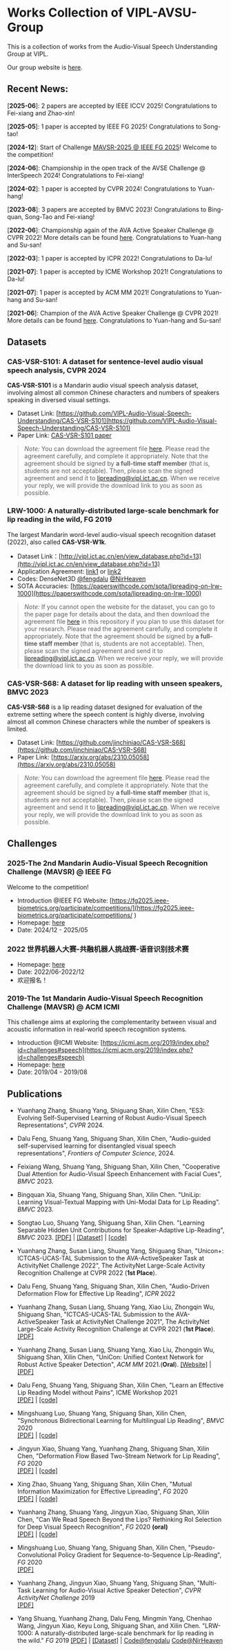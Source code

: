 # Works Collection of VIPL-AVSU-Group

This is a collection of works from the Audio-Visual Speech Understanding Group at VIPL.

Our group website is [here](http://vipl.ict.ac.cn/en/team.php?id=9).

## Recent News: 

[**2025-06**]: 2 papers are accepted by IEEE ICCV 2025! Congratulations to Fei-xiang and Zhao-xin!

[**2025-05**]: 1 paper is accepted by IEEE FG 2025! Congratulations to Song-tao!

[**2024-12**]: Start of Challenge [MAVSR-2025 @ IEEE FG 2025](https://codalab.lisn.upsaclay.fr/competitions/21609)! Welcome to the competition! 

[**2024-06**]: Championship in the open track of the AVSE Challenge @ InterSpeech 2024! Congratulations to Fei-xiang! 

[**2024-02**]: 1 paper is accepted by CVPR 2024! Congratulations to Yuan-hang!

[**2023-08**]: 3 papers are accepted by BMVC 2023! Congratulations to Bing-quan, Song-Tao and Fei-xiang!

[**2022-06**]: Championship again of the AVA Active Speaker Challenge @ CVPR 2022! More details can be found [here](https://research.google.com/ava/challenge.html). Congratulations to Yuan-hang and Su-san!

[**2022-03**]: 1 paper is accepted by ICPR 2022! Congratulations to Da-lu!

[**2021-07**]: 1 paper is accepted by ICME Workshop 2021! Congratulations to Da-lu!

[**2021-07**]: 1 paper is accepted by ACM MM 2021! Congratulations to Yuan-hang and Su-san!

[**2021-06**]: Champion of the AVA Active Speaker Challenge @ CVPR 2021! More details can be found [here](https://research.google.com/ava/challenge.html). Congratulations to Yuan-hang and Su-san!

## Datasets

### CAS-VSR-S101: A dataset for sentence-level audio visual speech analysis, CVPR 2024
  **CAS-VSR-S101** is a Mandarin audio visual speech analysis dataset, involving almost all common Chinese characters and numbers of speakers speaking in diversed visual settings.
  * Dataset Link: [https://github.com/VIPL-Audio-Visual-Speech-Understanding/CAS-VSR-S101](https://github.com/VIPL-Audio-Visual-Speech-Understanding/CAS-VSR-S101)
  * Paper Link: [CAS-VSR-S101 paper](https://openaccess.thecvf.com/content/CVPR2024/papers/Zhang_ES3_Evolving_Self-Supervised_Learning_of_Robust_Audio-Visual_Speech_Representations_CVPR_2024_paper.pdf)
  > *Note:* You can download the agreement file [here]([https://github.com/jinchiniao/CAS-VSR-S68/blob/main/CAS-VSR-S68-Release%20Agreement-v3.pdf](https://github.com/VIPL-Audio-Visual-Speech-Understanding/CAS-VSR-S101)). Please read the agreement carefully, and complete it appropriately. Note that the agreement should be signed by **a full-time staff member** (that is, students are not acceptable). Then, please scan the signed agreement and send it to lipreading@vipl.ict.ac.cn. When we receive your reply, we will provide the download link to you as soon as possible. 

### LRW-1000: A naturally-distributed large-scale benchmark for lip reading in the wild, FG 2019
  The largest Mandarin word-level audio-visual speech recognition dataset (2022), also called **CAS-VSR-W1k**.
  * Dataset Link：[http://vipl.ict.ac.cn/en/view_database.php?id=13](http://vipl.ict.ac.cn/en/view_database.php?id=13)  
  * Application Agreement: [link1](https://vipl.ict.ac.cn/uploadfile/upload/2019120612315190.pdf) or [link2](https://github.com/VIPL-Audio-Visual-Speech-Understanding/AVSU-VIPL/blob/master/LRW-1000-Release%20Agreement.pdf) 
  * Codes: DenseNet3D [@fengdalu](https://github.com/VIPL-Audio-Visual-Speech-Understanding/Lipreading-DenseNet3D) [@NirHeaven](https://github.com/NirHeaven/D3D)
  * SOTA Accuracies: [https://paperswithcode.com/sota/lipreading-on-lrw-1000](https://paperswithcode.com/sota/lipreading-on-lrw-1000)
  > *Note:* If you cannot open the website for the dataset, you can go to the paper page for details about the data, and then download the agreement file [here](https://github.com/VIPL-Audio-Visual-Speech-Understanding/AVSU-VIPL/blob/master/LRW-1000-Release%20Agreement.pdf) in this repository if you plan to use this dataset for your research. Please read the agreement carefully, and complete it appropriately. Note that the agreement should be signed by **a full-time staff member** (that is, students are not acceptable). Then, please scan the signed agreement and send it to lipreading@vipl.ict.ac.cn. When we receive your reply, we will provide the download link to you as soon as possible. 

### CAS-VSR-S68: A dataset for lip reading with unseen speakers, BMVC 2023
  **CAS-VSR-S68** is a lip reading dataset designed for evaluation of the extreme setting where the speech content is highly diverse, involving almost all common Chinese characters while the number of speakers is limited.
  * Dataset Link: [https://github.com/jinchiniao/CAS-VSR-S68](https://github.com/jinchiniao/CAS-VSR-S68)
  * Paper Link: [https://arxiv.org/abs/2310.05058](https://arxiv.org/abs/2310.05058)
  > *Note:* You can download the agreement file [here](https://github.com/jinchiniao/CAS-VSR-S68/blob/main/CAS-VSR-S68-Release%20Agreement-v3.pdf). Please read the agreement carefully, and complete it appropriately. Note that the agreement should be signed by **a full-time staff member** (that is, students are not acceptable). Then, please scan the signed agreement and send it to lipreading@vipl.ict.ac.cn. When we receive your reply, we will provide the download link to you as soon as possible. 
## Challenges
### 2025-The 2nd Mandarin Audio-Visual Speech Recognition Challenge (MAVSR) @ IEEE FG
  Welcome to the competition!
  * Introduction @IEEE FG Website: [https://fg2025.ieee-biometrics.org/participate/competitions/](https://fg2025.ieee-biometrics.org/participate/competitions/ )
  * Homepage: [here](https://codalab.lisn.upsaclay.fr/competitions/21609)
  * Date: 2024/12 - 2025/05

### 2022 世界机器人大赛-共融机器人挑战赛-语音识别技术赛
  * Homepage: [here](http://www.worldrobotconference.com/cn/about/139.html)
  * Date: 2022/06-2022/12
  * 欢迎报名！
  
### 2019-The 1st Mandarin Audio-Visual Speech Recognition Challenge (MAVSR) @ ACM ICMI
  This challenge aims at exploring the complementarity between visual and acoustic information in real-world speech recognition systems.
  * Introduction @ICMI Website: [https://icmi.acm.org/2019/index.php?id=challenges#speech](https://icmi.acm.org/2019/index.php?id=challenges#speech)
  * Homepage: [here](https://vipl.ict.ac.cn/zygx/lthjs/202206/t20220605_37899.html)
  * Date: 2019/04 - 2019/08

## Publications
* Yuanhang Zhang, Shuang Yang, Shiguang Shan, Xilin Chen, "ES3: Evolving Self-Supervised Learning of Robust Audio-Visual Speech Representations", *CVPR* 2024.

* Dalu Feng, Shuang Yang, Shiguang Shan, Xilin Chen, "Audio-guided self-supervised learning for disentangled visual speech representations", *Frontiers of Computer Science*, 2024.

* Feixiang Wang, Shuang Yang, Shiguang Shan, Xilin Chen, "Cooperative Dual Attention for Audio-Visual Speech Enhancement with Facial Cues",  *BMVC* 2023. 

* Bingquan Xia, Shuang Yang, Shiguang Shan, Xilin Chen. "UniLip: Learning Visual-Textual Mapping with Uni-Modal Data for Lip Reading".  *BMVC* 2023.

* Songtao Luo, Shuang Yang, Shiguang Shan, Xilin Chen. "Learning Separable Hidden Unit Contributions for Speaker-Adaptive Lip-Reading", *BMVC* 2023. [[PDF]](https://arxiv.org/pdf/2310.05058.pdf) | [[Dataset]](https://github.com/jinchiniao/CAS-VSR-S68) | [[code]](https://github.com/jinchiniao/LSHUC)

* Yuanhang Zhang, Susan Liang, Shuang Yang, Shiguang Shan, "Unicon+: ICTCAS-UCAS-TAL Submission to the AVA-ActiveSpeaker Task at ActivityNet Challenge 2022", The ActivityNet Large-Scale Activity Recognition Challenge at CVPR 2022 (**1st Place**).

* Dalu Feng, Shuang Yang, Shiguang Shan, Xilin Chen, "Audio-Driven Deformation Flow for Effective Lip Reading", *ICPR* 2022

* Yuanhang Zhang, Susan Liang, Shuang Yang, Xiao Liu, Zhongqin Wu, Shiguang Shan, "ICTCAS-UCAS-TAL Submission to the AVA-ActiveSpeaker Task at ActivityNet Challenge 2021", The ActivityNet Large-Scale Activity Recognition Challenge at CVPR 2021 (**1st Place**). [[PDF]](http://static.googleusercontent.com/media/research.google.com/zh-CN//ava/2021/S1_ICTCAS-UCAS-TAL.pdf)

* Yuanhang Zhang, Susan Liang, Shuang Yang, Xiao Liu, Zhongqin Wu, Shiguang Shan, Xilin Chen, "UniCon: Unified Context Network for Robust Active Speaker Detection", *ACM MM* 2021.(**Oral**). [[Website]](https://unicon-asd.github.io/) | [[PDF]](https://arxiv.org/pdf/2108.02607.pdf)

* Dalu Feng, Shuang Yang, Shiguang Shan, Xilin Chen, "Learn an Effective Lip Reading Model without Pains", ICME Workshop 2021  
   [[PDF]](https://arxiv.org/abs/2011.07557) |  [[code]](https://github.com/VIPL-Audio-Visual-Speech-Understanding/learn-an-effective-lip-reading-model-without-pains)

* Mingshuang Luo, Shuang Yang, Shiguang Shan, Xilin Chen, "Synchronous Bidirectional Learning for Multilingual Lip Reading", *BMVC* 2020  
    [[PDF]](https://vipl.ict.ac.cn/uploadfile/upload/2020093011033041.pdf)  | [[code]](https://github.com/luomingshuang/SBL_For_Multilingual_Lip_Reading)

* Jingyun Xiao, Shuang Yang, Yuanhang Zhang, Shiguang Shan, Xilin Chen, "Deformation Flow Based Two-Stream Network for Lip Reading", *FG* 2020  
    [[PDF]](https://vipl.ict.ac.cn/uploadfile/upload/2020071411144684.pdf) | [[code]](https://github.com/jingyunx/Deformation-Flow-Based-Two-stream-Network)

* Xing Zhao, Shuang Yang, Shiguang Shan, Xilin Chen, "Mutual Information Maximization for Effective Lipreading", *FG* 2020  
    [[PDF]](https://vipl.ict.ac.cn/uploadfile/upload/2020071411172971.pdf) | [[code]](https://github.com/xing96/MIM-lipreading)
  
* Yuanhang Zhang, Shuang Yang, Jingyun Xiao, Shiguang Shan, Xilin Chen, "Can We Read Speech Beyond the Lips? Rethinking RoI Selection for Deep Visual Speech Recognition", *FG* 2020 **(oral)**  
    [[PDF]](https://vipl.ict.ac.cn/uploadfile/upload/2020071411181845.pdf) | [[code]](https://github.com/VIPL-Audio-Visual-Speech-Understanding/deep-face-speechreading)
  
* Mingshuang Luo, Shuang Yang, Shiguang Shan, Xilin Chen, "Pseudo-Convolutional Policy Gradient for Sequence-to-Sequence Lip-Reading", *FG* 2020  
    [[PDF]](https://vipl.ict.ac.cn/uploadfile/upload/2020071411152795.pdf)
  
* Yuanhang Zhang, Jingyun Xiao, Shuang Yang, Shiguang Shan, "Multi-Task Learning for Audio-Visual Active Speaker Detection", *CVPR ActivityNet Challenge* 2019  
    [[PDF]](https://static.googleusercontent.com/media/research.google.com/zh-CN//ava/2019/Multi_Task_Learning_for_Audio_Visual_Active_Speaker_Detection.pdf)

* Yang Shuang, Yuanhang Zhang, Dalu Feng, Mingmin Yang, Chenhao Wang, Jingyun Xiao, Keyu Long, Shiguang Shan, and Xilin Chen. "LRW-1000: A naturally-distributed large-scale benchmark for lip reading in the wild." *FG* 2019 [[PDF]](https://arxiv.org/abs/1810.06990) | [[Dataset]](http://vipl.ict.ac.cn/en/view_database.php?id=13) | [Code@fengdalu](https://github.com/VIPL-Audio-Visual-Speech-Understanding/Lipreading-DenseNet3D) [Code@NirHeaven](https://github.com/NirHeaven/D3D)  

    
